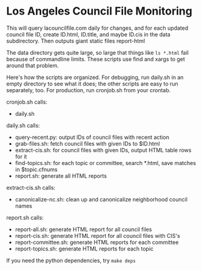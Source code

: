 # Los Angeles Council File Monitoring

This will query lacouncilfile.com daily for changes, and
for each updated council file ID, create
ID.html, ID.title, and maybe ID.cis in the data subdirectory.
Then outputs giant static files report-html

The data directory gets quite large, so large that
things like ```ls *.html``` fail because of commandline limits.
These scripts use find and xargs to get around that problem.

Here's how the scripts are organized.
For debugging, run daily.sh in an empty directory to see what it does;
the other scripts are easy to run separately, too.
For production, run cronjob.sh from your crontab.

cronjob.sh calls:
- daily.sh

daily.sh calls:
- query-recent.py: output IDs of council files with recent action
- grab-files.sh: fetch council files with given IDs to $ID.html
- extract-cis.sh: for council files with given IDs, output HTML table rows for it
- find-topics.sh: for each topic or committee, search *.html, save matches in $topic.cfnums
- report.sh: generate all HTML reports

extract-cis.sh calls:
- canonicalize-nc.sh: clean up and canonicalize neighborhood council names

report.sh calls:
- report-all.sh: generate HTML report for all council files
- report-cis.sh: generate HTML report for all council files with CIS's
- report-committee.sh: generate HTML reports for each committee
- report-topics.sh: generate HTML reports for each topic

If you need the python dependencies, try ```make deps```
